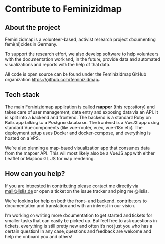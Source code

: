 # Contribute to Feminizidmap

## About the project

Feminizidmap is a volunteer-based, activist research project documenting femi(ni)cides in Germany. 

To support the research effort, we also develop software to help volunteers with the documentation work and, in the future, provide data and automated visualizations and reports with the help of that data. 

All code is open source can be found under the Feminizidmap GitHub organization https://github.com/feminizidmap/.

## Tech stack

The main Feminizidmap application is called **mapper** (this repository) and takes care of user management, data entry and exposing data via an API. It is split into a backend and frontend. 
The backend is a standard Ruby on Rails app talking to a Postgres database. 
The frontend is a VueJS app using standard Vue components (like vue-router, vuex, vue-i18n etc). 
The deployment setup uses Docker and docker-compose, and everything is hosted on a VPS.

We’re also planning a map-based visualization app that consumes data from the mapper API. This will most likely also be a VueJS app with either Leaflet or Mapbox GL JS for map rendering.

## How can you help?

If you are interested in contributing please contact me directly via mail@lislis.de or open a ticket on the issue tracker and ping me @lislis.

We’re looking for help on both the front- and backend, contributors to documentation and translation and with an interest in our vision.

I’m working on writing more documentation to get started and tickets for smaller tasks that can easily be picked up. But feel free to ask questions in tickets, everything is still pretty new and often it’s not just you who has a certain question! In any case, questions and feedback are welcome and help me onboard you and others!
